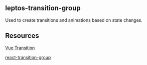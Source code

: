 ## leptos-transition-group

Used to create transitions and animations based on state changes.

## Resources

[Vue Transition](https://vuejs.org/guide/built-ins/transition.html)

[react-transition-group](https://github.com/reactjs/react-transition-group)
